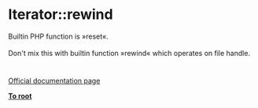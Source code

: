 # Iterator::rewind




<div class="phpcode"><span class="html">
Builtin PHP function is &#xBB;reset&#xAB;.<br><br>Don&apos;t mix this with builtin function &#xBB;rewind&#xAB; which operates on file handle.</span>
</div>
  

#

[Official documentation page](https://www.php.net/manual/en/iterator.rewind.php)

**[To root](/)**